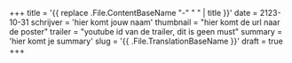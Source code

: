 +++
title = '{{ replace .File.ContentBaseName "-" " " | title }}'
date = 2123-10-31
schrijver = 'hier komt jouw naam'
thumbnail = "hier komt de url naar de poster"
trailer = "youtube id van de trailer, dit is geen must"
summary = 'hier komt je summary'
slug = '{{ .File.TranslationBaseName }}'
draft = true
+++
